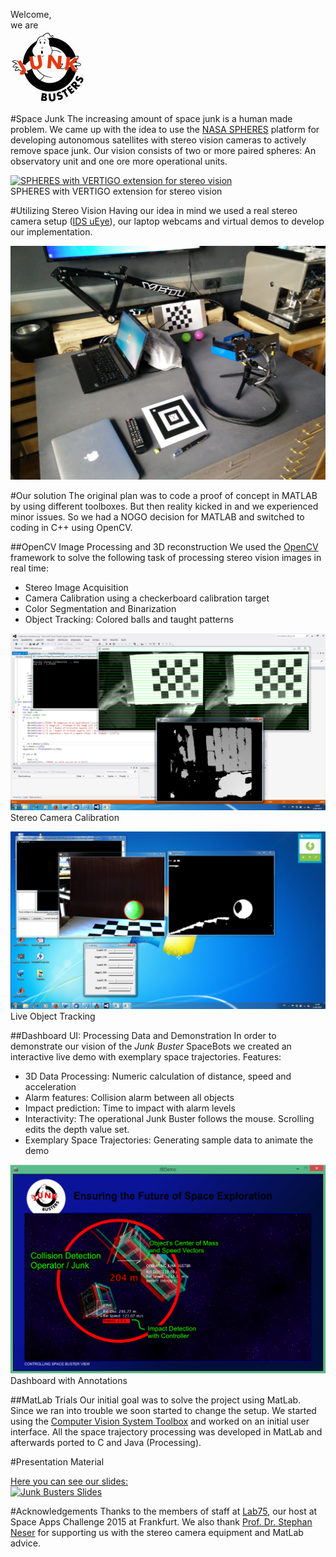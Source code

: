 Welcome,  
we are  
[ ![Junk Busters Logo](https://raw.githubusercontent.com/mace301089/NASASpaceAppsChallenge/master/Demo/Logo/JunkBusters-Logo%20small.jpg) ](https://2015.spaceappschallenge.org/project/junk-busters/)

#Space Junk
The increasing amount of space junk is a human made problem. We came up with the idea to use the [NASA SPHERES](http://www.nasa.gov/spheres/satellites.html) platform for developing autonomous satellites with stereo vision cameras to actively remove space junk. Our vision consists of two or more paired spheres: An observatory unit and one ore more operational units. 

[ ![SPHERES with VERTIGO extension for stereo vision](http://ssl.mit.edu/spheres/images/vertigo/vertigo-only-lores.jpg) ](http://ssl.mit.edu/spheres/projects/vertigo.html)  
SPHERES with VERTIGO extension for stereo vision

#Utilizing Stereo Vision
Having our idea in mind we used a real stereo camera setup ([IDS uEye](https://de.ids-imaging.com/store/ui-3220cp.html)), our laptop webcams and virtual demos to develop our implementation.

![Live Demo Setup](https://raw.githubusercontent.com/mace301089/NASASpaceAppsChallenge/master/Demo/Video%20Processing/Live%20Demo%20Setup.jpg)

#Our solution
The original plan was to code a proof of concept in MATLAB by using different toolboxes. But then reality kicked in and we experienced minor issues. So we had a NOGO decision for MATLAB and switched to coding in C++ using OpenCV.

##OpenCV Image Processing and 3D reconstruction
We used the [OpenCV](http://opencv.org/) framework to solve the following task of processing stereo vision images in real time:

* Stereo Image Acquisition
* Camera Calibration using a checkerboard calibration target
* Color Segmentation and Binarization
* Object Tracking: Colored balls and taught patterns

![Camera Calibration](https://raw.githubusercontent.com/mace301089/NASASpaceAppsChallenge/master/Demo/Video%20Processing/OpenCV%20camera%20calibration.png)
Stereo Camera Calibration

![Object Tracking](https://raw.githubusercontent.com/mace301089/NASASpaceAppsChallenge/master/Demo/Video%20Processing/OpenCV%20object%20detection.png)
Live Object Tracking

##Dashboard UI: Processing Data and Demonstration
In order to demonstrate our vision of the *Junk Buster* SpaceBots we created an interactive live demo with exemplary space trajectories. 
Features:

* 3D Data Processing: Numeric calculation of distance, speed and acceleration
* Alarm features: Collision alarm between all objects
* Impact prediction: Time to impact with alarm levels
* Interactivity: The operational Junk Buster follows the mouse. Scrolling edits the depth value set.
* Exemplary Space Trajectories: Generating sample data to animate the demo

![Dashboard Live Demo](https://raw.githubusercontent.com/mace301089/NASASpaceAppsChallenge/master/Demo/Dashboard%20UI/JunkBusterDemo%20Overview.png)
Dashboard with Annotations

##MatLab Trials
Our initial goal was to solve the project using MatLab. Since we ran into trouble we soon started to change the setup. We started using the [Computer Vision System Toolbox](http://de.mathworks.com/products/computer-vision/) and worked on an initial user interface. All the space trajectory processing was developed in MatLab and afterwards ported to C and Java (Processing).

#Presentation Material

[ Here you can see our slides:  
 ![Junk Busters Slides](http://0701.static.prezi.com/preview/hr4w4evjveobqvcuy6qbrnvvpaadw6rhlm5vs2oll757hbaoaxlq_0_0.png)  
](http://prezi.com/fyv5emc8qm2u/)

#Acknowledgements
Thanks to the members of staff at [Lab75](https://lab75.jp/), our host at Space Apps Challenge 2015 at Frankfurt. We also thank [Prof. Dr. Stephan Neser](http://www.fbmn.h-da.de/~neser/) for supporting us with the stereo camera equipment and MatLab advice.
